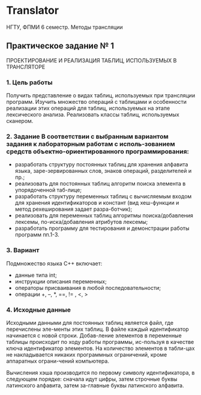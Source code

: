 # Translator
НГТУ, ФПМИ 6 семестр. Методы трансляции

## Практическое задание № 1

ПРОЕКТИРОВАНИЕ И РЕАЛИЗАЦИЯ ТАБЛИЦ, ИСПОЛЬЗУЕМЫХ В ТРАНСЛЯТОРЕ

### 1. Цель работы

Получить представление о видах таблиц, используемых при трансляции программ. Изучить множество операций с таблицами и особенности реализации этих операций для таблиц, используемых на этапе лексического анализа. Реализовать классы таблиц, используемых сканером.

### 2. Задание В соответствии с выбранным вариантом задания к лабораторным работам с исполь-зованием средств объектно-ориентированного программирования:

+ разработать структуру постоянных таблиц для хранения алфавита языка, заре-зервированных слов, знаков операций, разделителей и пр.;
+ реализовать для постоянных таблиц алгоритм поиска элемента в упорядоченной таб-лице;
+ разработать структуру переменных таблиц с вычисляемым входом для хранения идентификаторов и констант (вид хеш-функции и метод рехеширования задает разра-ботчик);
+ реализовать для переменных таблиц алгоритмы поиска/добавления лексемы, по-иска/добавления атрибутов лексемы;
+ разработать программу для тестирования и демонстрации работы программ пп.1-3.

### 3. Вариант

Подмножество языка С++ включает:

+ данные типа int;
+ инструкции описания переменных;
+ операторы присваивания в любой последовательности;
+ операции +, –, *, ==, != , <, >

### 4. Исходные данные

Исходными данными для постоянных таблиц является файл, где перечислены эле-менты этих таблиц. В файле каждый идентификатор начинается с новой строки. Добав-ление элементов в переменные таблицы происходит по ходу работы программы, ис-пользуя в качестве ключа идентификатор элементов. На количество элементов в табли-цах не накладывается никаких программных ограничений, кроме аппаратных ограни-чений компьютера.

Вычисления хэша производится по первому символу идентификатора, в следующем порядке: сначала идут цифры, затем строчные буквы латинского алфавита, затем за-главные буквы латинского алфавита.
